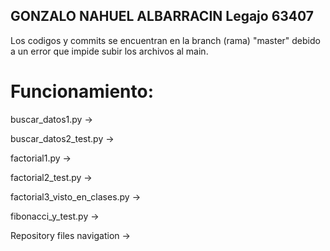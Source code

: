 ## GONZALO NAHUEL ALBARRACIN    Legajo 63407

Los codigos y commits se encuentran en la branch (rama) "master" debido a un error que impide subir los archivos al main.

# Funcionamiento:

buscar_datos1.py -> 

buscar_datos2_test.py ->

factorial1.py ->

factorial2_test.py ->

factorial3_visto_en_clases.py ->

fibonacci_y_test.py -> 

Repository files navigation ->
